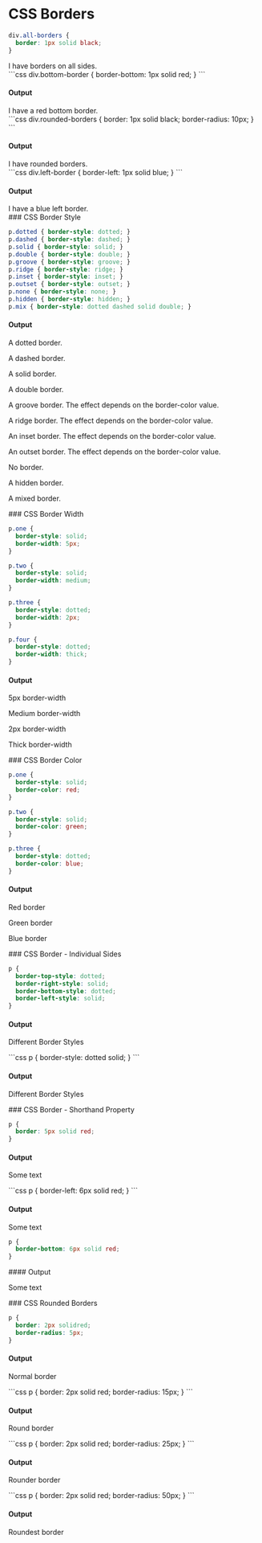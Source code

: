 # CSS Borders

```css
div.all-borders {
  border: 1px solid black;
}
```

<BrowserWindow url="http://127.0.0.1:5500/index.html">
    <div class="all-borders" style={{border: "1px solid black", padding: "10px"}}>
  I have borders on all sides.
</div>
</BrowserWindow>
```css
div.bottom-border {
  border-bottom: 1px solid red;
}
```

#### Output
<BrowserWindow url="http://127.0.0.1:5500/index.html">
<div class="bottom-border" style={{borderBottom: "1px solid red", padding: "10px"}}>
  I have a red bottom border.
</div>
</BrowserWindow>
```css
div.rounded-borders {
  border: 1px solid black;
  border-radius: 10px;
}
```

#### Output
<BrowserWindow url="http://127.0.0.1:5500/index.html">
<div class="rounded-borders" style={{border: "1px solid black", borderRadius: "10px", padding: "10px"}}>
  I have rounded borders.
</div>
</BrowserWindow>
```css
div.left-border {
  border-left: 1px solid blue;
}
```

#### Output
<BrowserWindow url="http://127.0.0.1:5500/index.html">
<div class="left-border" style={{borderLeft: "1px solid blue", padding: "10px"}}>
  I have a blue left border.
</div>
</BrowserWindow>
### CSS Border Style

```css
p.dotted { border-style: dotted; }
p.dashed { border-style: dashed; }
p.solid { border-style: solid; }
p.double { border-style: double; }
p.groove { border-style: groove; }
p.ridge { border-style: ridge; }
p.inset { border-style: inset; }
p.outset { border-style: outset; }
p.none { border-style: none; }
p.hidden { border-style: hidden; }
p.mix { border-style: dotted dashed solid double; }
```

#### Output
<BrowserWindow url="http://127.0.0.1:5500/index.html">
<p class="dotted" style={{borderStyle: "dotted"}}>A dotted border.</p>
<p class="dashed" style={{borderStyle: "dashed"}}>A dashed border.</p>
<p class="solid" style={{borderStyle: "solid"}}>A solid border.</p>
<p class="double" style={{borderStyle: "double"}}>A double border.</p>
<p class="groove" style={{borderStyle: "groove"}}>A groove border. The effect depends on the border-color value.</p>
<p class="ridge" style={{borderStyle: "ridge"}}>A ridge border. The effect depends on the border-color value.</p>
<p class="inset" style={{borderStyle: "inset"}}>An inset border. The effect depends on the border-color value.</p>
<p class="outset" style={{borderStyle: "outset"}}>An outset border. The effect depends on the border-color value.</p>
<p class="none" style={{borderStyle: "none"}}>No border.</p>
<p class="hidden" style={{borderStyle: "hidden"}}>A hidden border.</p>
<p class="mix" style={{borderStyle: "dotted dashed solid double"}}>A mixed border.</p>
</BrowserWindow>
### CSS Border Width

```css
p.one {
  border-style: solid;
  border-width: 5px;
}

p.two {
  border-style: solid;
  border-width: medium;
}

p.three {
  border-style: dotted;
  border-width: 2px;
}

p.four {
  border-style: dotted;
  border-width: thick;
}
```

#### Output
<BrowserWindow url="http://127.0.0.1:5500/index.html">
<p class="one" style={{borderStyle: "solid", borderWidth: "5px"}}>5px border-width</p>
<p class="two" style={{borderStyle: "solid", borderWidth: "medium"}}>Medium border-width</p>
<p class="three" style={{borderStyle: "dotted", borderWidth: "2px"}}>2px border-width</p>
<p class="four" style={{borderStyle: "dotted", borderWidth: "thick"}}>Thick border-width</p>
</BrowserWindow>
### CSS Border Color

```css
p.one {
  border-style: solid;
  border-color: red;
}

p.two {
  border-style: solid;
  border-color: green;
}

p.three {
  border-style: dotted;
  border-color: blue;
}
```

#### Output
<BrowserWindow url="http://127.0.0.1:5500/index.html">
<p class="one" style={{borderStyle: "solid", borderColor: "red"}}>Red border</p>
<p class="two" style={{borderStyle: "solid", borderColor: "green"}}>Green border</p>
<p class="three" style={{borderStyle: "dotted", borderColor: "blue"}}>Blue border</p>
</BrowserWindow>
### CSS Border - Individual Sides

```css
p {
  border-top-style: dotted;
  border-right-style: solid;
  border-bottom-style: dotted;
  border-left-style: solid;
}
```

#### Output
<BrowserWindow url="http://127.0.0.1:5500/index.html">
<p style={{borderTopStyle: "dotted", borderRightStyle: "solid", borderBottomStyle: "dotted", borderLeftStyle: "solid"}}>
  Different Border Styles
</p>
</BrowserWindow>
```css
p {
  border-style: dotted solid;
}
```

#### Output
<BrowserWindow url="http://127.0.0.1:5500/index.html">
<p style={{borderStyle: "dotted solid"}}>
  Different Border Styles
</p>
</BrowserWindow>
### CSS Border - Shorthand Property

```css
p {
  border: 5px solid red;
}
```

#### Output
<BrowserWindow url="http://127.0.0.1:5500/index.html">
<p style={{border: "5px solid red"}}>
  Some text
</p>
</BrowserWindow>
```css
p {
  border-left: 6px solid red;
}
```

#### Output
<BrowserWindow url="http://127.0.0.1:5500/index.html">
<p style={{borderLeft: "6px solid red"}}>
  Some text
</p>

```css
p {
  border-bottom: 6px solid red;
}
```
</BrowserWindow>
#### Output
<BrowserWindow url="http://127.0.0.1:5500/index.html">
<p style={{borderBottom: "6px solid red"}}>
  Some text
</p>
</BrowserWindow>
### CSS Rounded Borders

```css
p {
  border: 2px solidred;
  border-radius: 5px;
}
```

#### Output
<BrowserWindow url="http://127.0.0.1:5500/index.html">
<p style={{border: "2px solid red", borderRadius: "5px"}}>
  Normal border
</p>
</BrowserWindow>
```css
p {
  border: 2px solid red;
  border-radius: 15px;
}
```

#### Output
<BrowserWindow url="http://127.0.0.1:5500/index.html">
<p style={{border: "2px solid red", borderRadius: "15px"}}>
  Round border
</p>
</BrowserWindow>
```css
p {
  border: 2px solid red;
  border-radius: 25px;
}
```

#### Output
<BrowserWindow url="http://127.0.0.1:5500/index.html">
<p style={{border: "2px solid red", borderRadius: "25px"}}>
  Rounder border
</p>
</BrowserWindow>
```css
p {
  border: 2px solid red;
  border-radius: 50px;
}
```

#### Output
<BrowserWindow url="http://127.0.0.1:5500/index.html">
<p style={{border: "2px solid red", borderRadius: "50px"}}>
  Roundest border
</p>
</BrowserWindow>